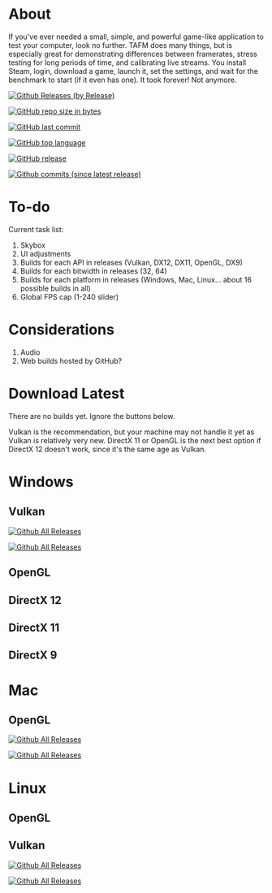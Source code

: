 # About
If you've ever needed a small, simple, and powerful game-like application to test your computer, look no further. TAFM does many things, but is especially great for demonstrating differences between framerates, stress testing for long periods of time, and calibrating live streams. You install Steam, login, download a game, launch it, set the settings, and wait for the benchmark to start (if it even has one). It took forever! Not anymore.


[![Github Releases (by Release)](https://img.shields.io/github/downloads/Tylemagne/TAFM/v1.1/total.svg)]()

[![GitHub repo size in bytes](https://img.shields.io/github/repo-size/Tylemagne/TAFM.svg)]()

[![GitHub last commit](https://img.shields.io/github/last-commit/Tylemagne/TAFM.svg)]()

[![GitHub top language](https://img.shields.io/github/languages/top/Tylemagne/TAFM.svg)]()

[![GitHub release](https://img.shields.io/github/release/Tylemagne/TAFM.svg?logo=data:image/png;base64,iVBORw0KGgoAAAANSUhEUgAAAA0AAAAOCAYAAAD0f5bSAAAABHNCSVQICAgIfAhkiAAAAAlwSFlzAAAAfgAAAH4BavEubQAAABl0RVh0U29mdHdhcmUAd3d3Lmlua3NjYXBlLm9yZ5vuPBoAAACRSURBVCiR7ZExCkJBDETn24jgCbyE9rZ2lr+3sPQUXsFD2HkNwZNYC9rk7cJYuMXy/aho60AgIfOKSaRKEdEC7lZEtLVvoC/0h36BGmAlaV7msaRJj+8s6Vb6o2wPgX3fU7uVUjrYHkmSbDcRsX0D7Ww/xwHWPFSbM7B5GTKltAAuBbjmnJcfXQeYAidg1re/A0Qcr7zN5lQ2AAAAAElFTkSuQmCC)]()

[![Github commits (since latest release)](https://img.shields.io/github/commits-since/Tylemagne/TAFM/latest.svg)]()

# To-do
Current task list:
1. Skybox
2. UI adjustments
3. Builds for each API in releases (Vulkan, DX12, DX11, OpenGL, DX9)
4. Builds for each bitwidth in releases (32, 64)
5. Builds for each platform in releases (Windows, Mac, Linux... about 16 possible builds in all)
6. Global FPS cap (1-240 slider)

# Considerations
1. Audio
2. Web builds hosted by GitHub?

# Download Latest
There are no builds yet. Ignore the buttons below.

Vulkan is the recommendation, but your machine may not handle it yet as Vulkan is relatively very new. DirectX 11 or OpenGL is the next best option if DirectX 12 doesn't work, since it's the same age as Vulkan.

# Windows
## Vulkan
[![Github All Releases](https://img.shields.io/github/downloads/Tylemagne/TAFM/total.svg?style=flat&label=🔽%20TAFM%20v1.1%20(32-bit)&colorA=00cc0a&colorB=000000)](https://github.com/Tylemagne/TAFM/releases/download/v1.1/TAFM-win-x86.zip)

[![Github All Releases](https://img.shields.io/github/downloads/Tylemagne/TAFM/total.svg?style=flat&label=🔽%20TAFM%20v1.1%20(64-bit)&colorA=00cc0a&colorB=000000)](https://github.com/Tylemagne/TAFM/releases/download/v1.1/TAFM-win-x86_64.zip)
## OpenGL
## DirectX 12
## DirectX 11
## DirectX 9

# Mac
## OpenGL
[![Github All Releases](https://img.shields.io/github/downloads/Tylemagne/TAFM/total.svg?style=flat&label=🔽%20TAFM%20v1.1%20(32-bit)&colorA=00cc0a&colorB=000000)](https://github.com/Tylemagne/TAFM/releases/download/v1.1/TAFM-win-x86.zip)

[![Github All Releases](https://img.shields.io/github/downloads/Tylemagne/TAFM/total.svg?style=flat&label=🔽%20TAFM%20v1.1%20(64-bit)&colorA=00cc0a&colorB=000000)](https://github.com/Tylemagne/TAFM/releases/download/v1.1/TAFM-win-x86_64.zip)

# Linux
## OpenGL
## Vulkan
[![Github All Releases](https://img.shields.io/github/downloads/Tylemagne/TAFM/total.svg?style=flat&label=🔽%20TAFM%20v1.1%20(32-bit)&colorA=00cc0a&colorB=000000)](https://github.com/Tylemagne/TAFM/releases/download/v1.1/TAFM-win-x86.zip)

[![Github All Releases](https://img.shields.io/github/downloads/Tylemagne/TAFM/total.svg?style=flat&label=🔽%20TAFM%20v1.1%20(64-bit)&colorA=00cc0a&colorB=000000)](https://github.com/Tylemagne/TAFM/releases/download/v1.1/TAFM-win-x86_64.zip)

